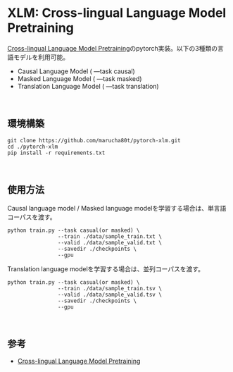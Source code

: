 # XLM: Cross-lingual Language Model Pretraining 

[Cross-lingual Language Model Pretraining](https://arxiv.org/abs/1901.07291)のpytorch実装。以下の3種類の言語モデルを利用可能。

- Causal Language Model ( —task causal)
- Masked Language Model ( —task masked)
- Translation Language Model ( —task translation)
<br>



## 環境構築

```python3
git clone https://github.com/marucha80t/pytorch-xlm.git
cd ./pytorch-xlm
pip install -r requirements.txt
```

<br>



## 使用方法

Causal language model / Masked language modelを学習する場合は、単言語コーパスを渡す。

```python3
python train.py --task casual(or masked) \
                --train ./data/sample_train.txt \
                --valid ./data/sample_valid.txt \
                --savedir ./checkpoints \
                --gpu
```



Translation language modelを学習する場合は、並列コーパスを渡す。

```python3
python train.py --task casual(or masked) \
                --train ./data/sample_train.tsv \
                --valid ./data/sample_valid.tsv \
                --savedir ./checkpoints \
                --gpu
```

<br>



## 参考

- [Cross-lingual Language Model Pretraining](https://arxiv.org/abs/1901.07291)
